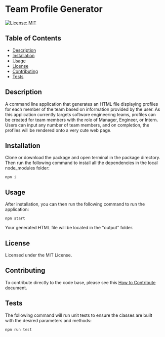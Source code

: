 
# Team Profile Generator
[![License: MIT](https://img.shields.io/badge/License-MIT-yellow.svg)](https://opensource.org/licenses/MIT)

## Table of Contents
- [Description](#description)
- [Installation](#installation)
- [Usage](#usage)
- [License](#license)
- [Contributing](#contributing)
- [Tests](#tests)

## Description
A command line application that generates an HTML file displaying profiles for each member of the team based on information provided by the user.
As this application currently targets software engineering teams, profiles can be created for team members with the role of Manager, Engineer, or Intern.
Users can input any number of team members, and on completion, the profiles will be rendered onto a very cute web page.

## Installation
Clone or download the package and open terminal in the package directory. Then run the following command to install all the dependencies in the local node_modules folder:

```
npm i
```

## Usage
After installation, you can then run the following command to run the application:

```
npm start
```

Your generated HTML file will be located in the "output" folder.

## License
Licensed under the MIT License.

## Contributing
To contribute directly to the code base, please see this [How to Contribute](https://github.com/Microsoft/vscode/wiki/How-to-Contribute) document.

## Tests
The following command will run unit tests to ensure the classes are built with the desired parameters and methods:

```
npm run test
```


